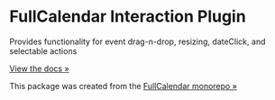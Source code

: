 # FullCalendar Interaction Plugin

Provides functionality for event drag-n-drop, resizing, dateClick, and selectable actions

[View the docs &raquo;](https://fullcalendar.io/docs/editable)

This package was created from the [FullCalendar monorepo &raquo;](https://github.com/fullcalendar/fullcalendar)
